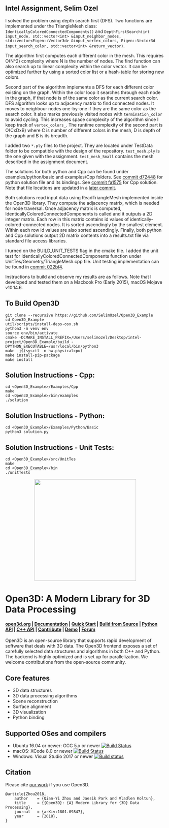 ## Intel Assignment, Selim Ozel
I solved the problem using depth search first (DFS). Two functions are implemented under the TriangleMesh class: ```IdenticallyColoredConnectedComponents()``` and ```DepthFirstSearch(int input_node, std::vector<int> &input_neighbor_nodes, std::vector<Eigen::Vector3d> &input_vertex_colors, Eigen::Vector3d input_search_color, std::vector<int> &return_vector)```.

The algorithm first computes each different color in the mesh. This requires O(N^2) complexity where N is the number of nodes. The find function can also search up to linear complexity within the color vector. It can be optimized further by using a sorted color list or a hash-table for storing new colors.

Second part of the algorithm implements a DFS for each different color existing on the graph. Within the color loop it searches through each node in the graph, if that node is of the same color as the current search color. DFS algorithm looks up to adjacency matrix to find connected nodes. It moves to neighbour nodes one-by-one if they are the same color as the search color. It also marks previously visited nodes with ```termination_color``` to avoid cycling. This increases space complexity of the algorithm since I keep track of ```vertex_colors_```. The runtime complexity of the second part is O(CxDxB) where C is number of different colors in the mesh, D is depth of the graph and B is its breadth.

I added two ```*.ply``` files to the project. They are located under TestData folder to be compatible with the design of the repository. ```test_mesh.ply``` is the one given with the assignment. ```test_mesh_Small``` contains the mesh described in the assignment document.

The solutions for both python and Cpp can be found under examples/python/basic and examples/Cpp folders. See [commit d72448](https://github.com/SelimOzel/Open3D_Example/commit/d72448914a05e6409597f9094b1a5a8bd76226f3) for python solution file and its bindings. See [commit fa1575](https://github.com/SelimOzel/Open3D_Example/commit/fa1575985867ef6179cca89f2177e8692179c09c) for Cpp solution. Note that file locations are updated in a [later commit](https://github.com/SelimOzel/Open3D_Example/commit/bb7f2e1bb1910a206617e95973aa7e7398fc2f4d).

Both solutions read input data using ReadTriangleMesh implemented inside the Open3D library. They compute the adjacency matrix, which is needed for node traversal. Once adjacency matrix is computed, IdenticallyColoredConnectedComponents is called and it outputs a 2D integer matrix. Each row in this matrix contains id values of identically-colored-connected nodes. It is sorted ascendingly by the smallest element. Within each row id values are also sorted ascendingly. Finally, both python and Cpp solutions output 2D matrix contents into a results.txt file via standard file access libraries.

I turned on the BUILD_UNIT_TESTS flag in the cmake file. I added the unit test for IdenticallyColoredConnectedComponents function under UnitTes/Geometry/TriangleMesh.cpp file. Unit testing implementation can be found in [commit 022bf4](https://github.com/SelimOzel/Open3D_Example/commit/022bf4ade4161887af89e14b64503cd0ba575712).

Instructions to build and observe my results are as follows. Note that I developed and tested them on a Macbook Pro (Early 2015), macOS Mojave v10.14.6. 
## To Build Open3D
```shell
git clone --recursive https://github.com/SelimOzel/Open3D_Example
cd Open3D_Example
util/scripts/install-deps-osx.sh
python3 -m venv env
source env/bin/activate
cmake -DCMAKE_INSTALL_PREFIX=/Users/selimozel/Desktop/intel-project/Open3D_Example/build -DPYTHON_EXECUTABLE=/usr/local/bin/python3
make -j$(sysctl -n hw.physicalcpu)
make install-pip-package 
make install 
```

## Solution Instructions - Cpp:
```shell
cd <Open3D_Example>/Examples/Cpp
make
cd <Open3D_Example>/bin/examples
./solution
```

## Solution Instructions - Python:
```shell
cd <Open3D_Example>/Examples/Python/Basic
python3 solution.py
```

## Solution Instructions - Unit Tests:
```shell
cd <Open3D_Example>/src/UnitTes
make
cd <Open3D_Example>/bin
./unitTests
```

<p align="center">
<img src="docs/_static/open3d_logo_horizontal.png" width="320" />
</p>

# Open3D: A Modern Library for 3D Data Processing

<h4>
    <a href="http://www.open3d.org">open3d.org</a> |
    <a href="http://www.open3d.org/docs">Documentation</a> |
    <a href="http://www.open3d.org/docs/release/getting_started.html">Quick Start</a> |
    <a href="http://www.open3d.org/docs/release/compilation.html">Build from Source</a> |
    <a href="http://www.open3d.org/docs/release/index.html#python-api-index">Python API</a> |
    <a href="http://www.open3d.org/docs/release/cpp_api/index.html">C++ API</a> |
    <a href="http://www.open3d.org/docs/release/contribute.html">Contribute</a> |
    <a href="https://www.youtube.com/watch?v=I3UjXlA4IsU">Demo</a> |
    <a href="https://forum.open3d.org">Forum</a>
</h4>

Open3D is an open-source library that supports rapid development of software that deals with 3D data. The Open3D frontend exposes a set of carefully selected data structures and algorithms in both C++ and Python. The backend is highly optimized and is set up for parallelization. We welcome contributions from the open-source community.

## Core features

* 3D data structures
* 3D data processing algorithms
* Scene reconstruction
* Surface alignment
* 3D visualization
* Python binding

## Supported OSes and compilers

* Ubuntu 16.04 or newer: GCC 5.x or newer [![Build Status](https://travis-ci.org/intel-isl/Open3D.svg?branch=master)](https://travis-ci.org/intel-isl/Open3D)
* macOS: XCode 8.0 or newer [![Build Status](https://travis-ci.org/intel-isl/Open3D.svg?branch=master)](https://travis-ci.org/intel-isl/Open3D)
* Windows: Visual Studio 2017 or newer [![Build status](https://ci.appveyor.com/api/projects/status/3hasjo041lv6srsi/branch/master?svg=true)](https://ci.appveyor.com/project/yxlao/open3d/branch/master)

## Citation
Please cite [our work](https://arxiv.org/abs/1801.09847) if you use Open3D.

```
@article{Zhou2018,
	author    = {Qian-Yi Zhou and Jaesik Park and Vladlen Koltun},
	title     = {{Open3D}: {A} Modern Library for {3D} Data Processing},
	journal   = {arXiv:1801.09847},
	year      = {2018},
}
```
